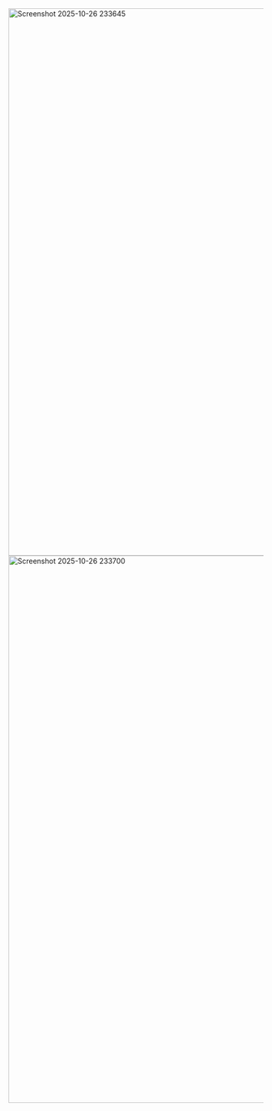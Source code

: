 <img width="1919" height="1079" alt="Screenshot 2025-10-26 233645" src="https://github.com/user-attachments/assets/410e7ee5-3f14-4fd4-8bf8-3ec74824432d" />
<img width="1919" height="1079" alt="Screenshot 2025-10-26 233700" src="https://github.com/user-attachments/assets/8880cc5c-24f3-4d70-82c7-d719042785a2" />
